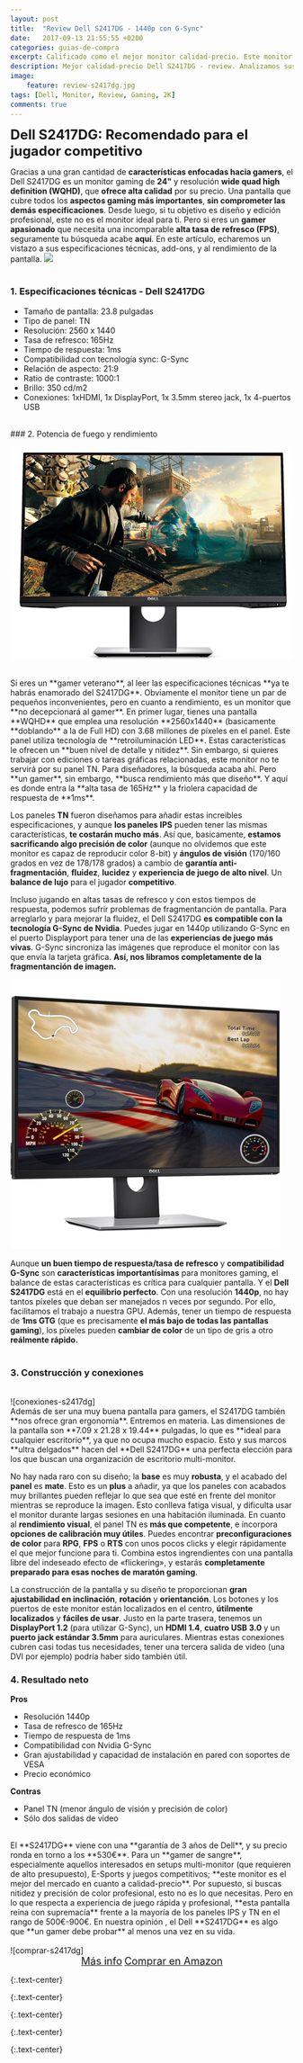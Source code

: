 ```yaml
---
layout: post
title:  "Review Dell S2417DG - 1440p con G-Sync"
date:   2017-09-13 21:55:55 +0200
categories: guias-de-compra
excerpt: Calificado como el mejor monitor calidad-precio. Este monitor Dell lo posee todo para los jugadores más competitivos. Realizamos un análisis detallado.
description: Mejor calidad-precio Dell S2417DG - review. Analizamos sus características y te explicamos por qué es el mejor para gaming.
image:
    feature: review-s2417dg.jpg
tags: [Dell, Monitor, Review, Gaming, 2K]
comments: true
---
```

<!--more-->
<!-- more -->
<b><font size="5">Dell S2417DG: Recomendado para el jugador competitivo</font></b><br />
 
Gracias a una gran cantidad de <b>características enfocadas hacia gamers</b>, el Dell S2417DG es un monitor gaming de **24"** y resolución **wide quad high definition (WQHD)**, que **ofrece alta calidad** por su precio. Una pantalla que cubre todos los **aspectos gaming más importantes**, **sin comprometer las demás especificaciones**. Desde luego, si tu objetivo es diseño y edición profesional, este no es el monitor ideal para ti. Pero si eres un **gamer apasionado** que necesita una incomparable **alta tasa de refresco (FPS)**, seguramente tu búsqueda acabe **aquí**. En este artículo, echaremos un vistazo a sus especificaciones técnicas, add-ons, y al rendimiento de la pantalla.
<img src="http://i.dell.com/das/xa.ashx/global-site-design%20WEB/ac4e61fa-5e63-7c73-4ff0-7638859b9f20/1/OriginalPng?id=Dell/Product_Images/Peripherals/Output_Devices/Dell/Monitors/S_Series/S2417DG/pdp/dell-monitor-s2417dg-pdp-module-02.jpg">
<br /><br />
### 1. Especificaciones técnicas - Dell S2417DG
-	Tamaño de pantalla: 23.8 pulgadas
-	Tipo de panel: TN
-	Resolución: 2560 x 1440
-	Tasa de refresco: 165Hz
-	Tiempo de respuesta: 1ms
-	Compatibilidad con tecnología sync: G-Sync
-	Relación de aspecto: 21:9
-	Ratio de contraste: 1000:1
-	Brillo: 350 cd/m2
-	Conexiones: 1xHDMI, 1x DisplayPort, 1x 3.5mm stereo jack, 1x 4-puertos USB

<br />
### 2. Potencia de fuego y rendimiento
  
![performances2417dg]
  
<br />
Si eres un **gamer veterano**, al leer las especificaciones técnicas **ya te habrás enamorado del S2417DG**. Obviamente el monitor tiene un par de pequeños inconvenientes, pero en cuanto a rendimiento, es un monitor que **no decepcionará al gamer**. En primer lugar, tienes una pantalla **WQHD** que emplea una resolución **2560x1440** (basicamente **doblando** a la de Full HD) con 3.68 millones de píxeles en el panel. Este panel utiliza tecnología de **retroiluminación LED**. Estas características le ofrecen un **buen nivel de detalle y nitidez**. Sin embargo, si quieres trabajar con ediciones o tareas gráficas relacionadas, este monitor no te servirá por su panel TN. Para diseñadores, la búsqueda acaba ahí. Pero **un gamer**, sin embargo, **busca rendimiento más que diseño**. Y aquí es donde entra la **alta tasa de 165Hz** y la friolera capacidad de respuesta de **1ms**.

Los paneles **TN** fueron diseñamos para añadir estas increibles especificaciones, y aunque **los paneles IPS** pueden tener las mismas características, **te costarán mucho más**. Así que, basicamente, **estamos sacrificando algo precisión de color** (aunque no olvidemos que este monitor es capaz de reproducir color 8-bit) y **ángulos de visión** (170/160 grados en vez de 178/178 grados) a cambio de **garantía anti-fragmentación**, **fluidez**, **lucidez** y **experiencia de juego de alto nivel**. Un **balance de lujo** para el jugador **competitivo**.

Incluso jugando en altas tasas de refresco y con estos tiempos de respuesta, podemos sufrir problemas de fragmentanción de pantalla. Para arreglarlo y para mejorar la fluidez, el Dell S2417DG **es compatible con la tecnología G-Sync de Nvidia**. Puedes jugar en 1440p utilizando G-Sync en el puerto Displayport para tener una de las **experiencias de juego más vivas**. G-Sync sincroniza las imágenes que reproduce el monitor con las que envía la tarjeta gráfica. **Así, nos libramos completamente de la fragmentanción de imagen.**

![fps-s2417dg]

Aunque **un buen tiempo de respuesta/tasa de refresco** y **compatibilidad G-Sync** son **características importantísimas** para monitores gaming, el balance de estas características es crítica para cualquier pantalla. Y el **Dell S2417DG** está en el **equilibrio perfecto**. Con una resolución **1440p**, no hay tantos píxeles que deban ser manejados n veces por segundo. Por ello, facilitamos el trabajo a nuestra GPU. Además, tener un tiempo de respuesta de **1ms GTG** (que es precisamente **el más bajo de todas las pantallas gaming**), los píxeles pueden **cambiar de color** de un tipo de gris a otro **reálmente rápido.**
<br /><br />
### 3. Construcción y conexiones
<br />
![conexiones-s2417dg]
<br />
Además de ser una muy buena pantalla para gamers, el S2417DG también **nos ofrece gran ergonomía**. Entremos en materia. Las dimensiones de la pantalla son **7.09 x 21.28 x 19.44** pulgadas, lo que es **ideal para cualquier escritorio**, ya que no ocupa mucho espacio. Esto y sus marcos **ultra delgados** hacen del **Dell S2417DG** una perfecta elección para los que buscan una organización de escritorio multi-monitor. 

No hay nada raro con su diseño; la **base** es muy **robusta**, y el acabado del **panel** es **mate**. Esto es un **plus** a añadir, ya que los paneles con acabados muy brillantes pueden reflejar lo que sea que esté en frente del monitor mientras se reproduce la imagen. Esto conlleva fatiga visual, y dificulta usar el monitor durante largas sesiones en una habitación iluminada. En cuanto al **rendimiento visual**, el panel TN es **más que competente**, e incorpora **opciones de calibración muy útiles**. Puedes encontrar **preconfiguraciones de color** para **RPG**, **FPS** o **RTS** con unos pocos clicks y elegir rápidamente el que mejor funcione para ti. Combina estos ingrendientes con una pantalla libre del indeseado efecto de «flickering», y estarás **completamente preparado para esas noches de maratón gaming**.

La construcción de la pantalla y su diseño te proporcionan **gran ajustabilidad en inclinación**, **rotación** y **orientanción**. Los botones y los puertos de este monitor están localizados en el centro, **útilmente localizados** y **fáciles de usar**. Justo en la parte trasera, tenemos un **DisplayPort 1.2** (para utilizar G-Sync), un **HDMI 1.4**, **cuatro USB 3.0** y un **puerto jack estándar 3.5mm** para auriculares. Mientras estas conexiones cubren casi todas tus necesidades, tener una tercera salida de video (una DVI por ejemplo) podría haber sido también útil.

### 4. Resultado neto
**Pros**
-	Resolución 1440p
-	Tasa de refresco de 165Hz
-	Tiempo de respuesta de 1ms
-	Compatibilidad con Nvidia G-Sync
-	Gran ajustabilidad y capacidad de instalación en pared con soportes de VESA
-	Precio económico

**Contras**
-	Panel TN (menor ángulo de visión y precisión de color)
-	Sólo dos salidas de video

<br />
El **S2417DG** viene con una **garantía de 3 años de Dell**, y su precio ronda en torno a los **530€**. Para un **gamer de sangre**, especialmente aquellos interesados en setups multi-monitor (que requieren de alto presupuesto), E-Sports y juegos competitivos; **este monitor es el mejor del mercado en cuanto a calidad-precio**. Por supuesto, si buscas nitidez y precisión de color profesional, esto no es lo que necesitas. Pero en lo que respecta a experiencia de juego rápida y profesional, **esta pantalla reina con supremacía** frente a la mayoría de los paneles IPS y TN en el rango de 500€-900€. En nuestra opinión , el Dell **S2417DG** es algo que **un gamer debe probar** al menos una vez en su vida.
<br /><br />
![comprar-s2417dg]<center><a href="https://amzn.to/2fw41eb" target="_blank" class="btn-infor"><font size="4">Más info</font></a> <a href="https://amzn.to/2fw41eb" target="_blank" class="btn-ama"><font size="4">Comprar en Amazon</font></a></center>

[intro-s2417dg]: /images/pictures/intro-s2417dg.jpg
{:.text-center}

[performances2417dg]: /images/pictures/performances2417dg.jpg
{:.text-center}

[fps-s2417dg]: /images/pictures/fps-s2417dg.jpg
{:.text-center}

[conexiones-s2417dg]: /images/pictures/conexiones-s2417dg.jpg
{:.text-center}

[comprar-s2417dg]: /images/pictures/comprar-s2417dg.jpg
{:.text-center}
